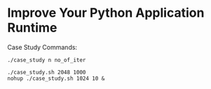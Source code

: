 # Improve Your Python Application Runtime


Case Study Commands:
```
./case_study n no_of_iter

./case_study.sh 2048 1000
nohup ./case_study.sh 1024 10 &
```